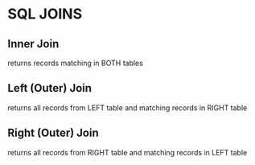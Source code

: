 # SQL JOINS

## Inner Join

returns records matching in BOTH tables

## Left (Outer) Join

returns all records from LEFT table and matching records in RIGHT table

## Right (Outer) Join

returns all records from RIGHT table and matching records in LEFT table
